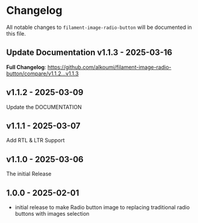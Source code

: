 # Changelog

All notable changes to `filament-image-radio-button` will be documented in this file.

## Update Documentation v1.1.3 - 2025-03-16

**Full Changelog**: https://github.com/alkoumi/filament-image-radio-button/compare/v1.1.2...v1.1.3

## v1.1.2 - 2025-03-09

Update the DOCUMENTATION

## v1.1.1 - 2025-03-07

Add RTL & LTR Support

## v1.1.0 - 2025-03-06

The initial Release

## 1.0.0 - 2025-02-01

- initial release to make Radio button image to replacing traditional radio buttons with images selection
